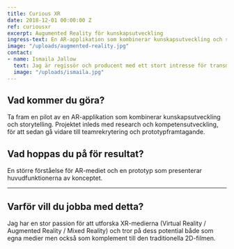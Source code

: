 ```yaml
---
title: Curious XR
date: 2018-12-01 00:00:00 Z
ref: curiousxr
excerpt: Augumented Reality för kunskapsutveckling
ingress-text: En AR-applikation som kombinerar kunskapsutveckling och storytelling.
image: "/uploads/augmented-reality.jpg"
contact:
- name: Ismaila Jallow
  text: Jag är regissör och producent med ett stort intresse för transmediala projekt som kombinerar det konstnärliga med demokratiska motståndsstrategier inom det digitala.
  image: "/uploads/ismaila.jpg"
---
```


## Vad kommer du göra?
Ta fram en pilot av en AR-applikation som kombinerar kunskapsutveckling och storytelling. Projektet inleds med research och kompetensutveckling, för att sedan gå vidare till teamrekrytering och prototypframtagande.

## Vad hoppas du på för resultat?
En större förståelse för AR-mediet och en prototyp som presenterar huvudfunktionerna av konceptet.

---

## Varför vill du jobba med detta?
 Jag har en stor passion för att utforska XR-medierna (Virtual Reality / Augmented Reality / Mixed Reality) och tror på dess potential både som egna medier men också som komplement till den traditionella 2D-filmen.
